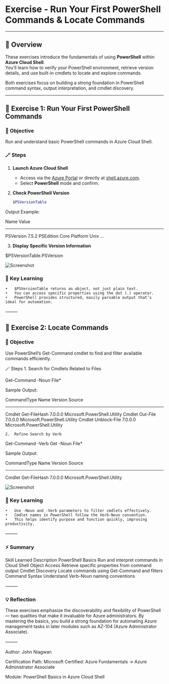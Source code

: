 # Exercise - Run Your First PowerShell Commands & Locate Commands 

---

## 🧠 Overview

These exercises introduce the fundamentals of using **PowerShell** within **Azure Cloud Shell**.  
You’ll learn how to verify your PowerShell environment, retrieve version details, and use built-in cmdlets to locate and explore commands.

Both exercises focus on building a strong foundation in PowerShell command syntax, output interpretation, and cmdlet discovery.

---

## 🧩 Exercise 1: Run Your First PowerShell Commands

### 🎯 Objective
Run and understand basic PowerShell commands in Azure Cloud Shell.

### 🪄 Steps

1. **Launch Azure Cloud Shell**
   - Access via the [Azure Portal](https://portal.azure.com) or directly at [shell.azure.com](https://shell.azure.com).
   - Select **PowerShell** mode and confirm.

2. **Check PowerShell Version**
   ```powershell
   $PSVersionTable

Output Example:

Name                           Value
----                           -----
PSVersion                      7.5.2
PSEdition                      Core
Platform                       Unix
...

3.	**Display Specific Version Information**

$PSVersionTable.PSVersion

![Screenshot](./screenshots/screenshot1.png)

### 🧠 Key Learning
	•	$PSVersionTable returns an object, not just plain text.
	•	You can access specific properties using the dot (.) operator.
	•	PowerShell provides structured, easily parsable output that’s ideal for automation.

⸻

## 🧩 Exercise 2: Locate Commands

### 🎯 Objective

Use PowerShell’s Get-Command cmdlet to find and filter available commands efficiently.

🪄 Steps
	1.	Search for Cmdlets Related to Files

Get-Command -Noun File*

Sample Output:

CommandType     Name              Version    Source
-----------     ----              -------    ------
Cmdlet          Get-FileHash      7.0.0.0    Microsoft.PowerShell.Utility
Cmdlet          Out-File          7.0.0.0    Microsoft.PowerShell.Utility
Cmdlet          Unblock-File      7.0.0.0    Microsoft.PowerShell.Utility


	2.	Refine Search by Verb

Get-Command -Verb Get -Noun File*

Sample Output:

CommandType     Name              Version    Source
-----------     ----              -------    ------
Cmdlet          Get-FileHash      7.0.0.0    Microsoft.PowerShell.Utility

![Screenshot](./screenshots/screenshot2.png)

### 🧠 Key Learning
	•	Use -Noun and -Verb parameters to filter cmdlets effectively.
	•	Cmdlet names in PowerShell follow the Verb-Noun convention.
	•	This helps identify purpose and function quickly, improving productivity.

⸻

### ⚡ Summary

Skill Learned	Description
PowerShell Basics	Run and interpret commands in Cloud Shell
Object Access	Retrieve specific properties from command output
Cmdlet Discovery	Locate commands using Get-Command and filters
Command Syntax	Understand Verb-Noun naming conventions


⸻

### 💡 Reflection

These exercises emphasize the discoverability and flexibility of PowerShell — two qualities that make it invaluable for Azure administrators.
By mastering the basics, you build a strong foundation for automating Azure management tasks in later modules such as AZ-104 (Azure Administrator Associate).

⸻

Author: John Niagwan

Certification Path: Microsoft Certified: Azure Fundamentals → Azure Administrator Associate

Module: PowerShell Basics in Azure Cloud Shell